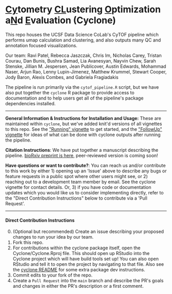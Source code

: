 # <ins>Cy</ins>tometry <ins>CL</ins>ustering <ins>O</ins>ptimization a<ins>N</ins>d <ins>E</ins>valuation (Cyclone)

This repo houses the UCSF Data Science CoLab's CyTOF pipeline which performs umap calculation and clustering, and also outputs many QC and annotation focused visualizations.

Our team: Ravi Patel,  Rebecca Jaszczak, Chris Im, Nicholas Carey, Tristan Courau, Dan Bunis, Bushra Samad, Lia Avanesyan, Nayvin Chew, Sarah Stenske, Jillian M. Jespersen, Jean Publicover, Austin Edwards, Mohammad Naser, Arjun Rao, Lenny Lupin-Jimenez, Matthew Krummel, Stewart Cooper, Jody Baron, Alexis Combes, and Gabriela Fragiadakis

The pipeline is run primarily via the `cytof_pipeline.R` script, but we have also put together the `cyclone` R package to provide access to documentation and to help users get all of the pipeline's package dependencies installed.

---

**General Information & Instructions for Installation and Usage:** These are maintained within `cyclone`, but we've added knit'd versions of all vignettes to this repo. See the ["Running" vignette](vignettes/Running.md) to get started, and the ["FollowUp" vignette](vignettes/FollowUp.html) for ideas of what can be done with cyclone outputs after running the pipeline.

**Citation Instructions**: We have put together a manuscript describing the pipeline.  [bioRxiv preprint is here]( https://www.biorxiv.org/content/10.1101/2023.03.08.531782v1), peer-reviewed version is coming soon!

**Have questions or want to contribute?**: You can reach us and/or contribute to this work by either 1) opening up an 'Issue' above to describe any bugs or feature requests in a public spot where other users might see, or 2) reaching out to a development team member by email. See the cyclone vignette for contact details. Or, 3) if you have code or documentation updates which you would like us to consider implementing directly, refer to the "Direct Contribution Instructions" below to contribute via a 'Pull Request'.

---

#### Direct Contribution Instructions
0. (Optional but recommended) Create an issue describing your proposed changes to run your idea by our team.
1. Fork this repo.
2. For contributions within the cyclone package itself, open the Cyclone/Cyclone.Rproj file.  This should open up RStudio into the Cyclone project which will have build tools set up!  You can also open RStudio and tell it to open the project by navigating to that file.  Also see the [cyclone README](cyclone/README.md) for some extra package dev instructions.
3. Commit edits to your fork of the repo.
4. Create a `Pull Request` into the `main` branch and describe the PR's goals and changes in either the PR's description or a first comment.
